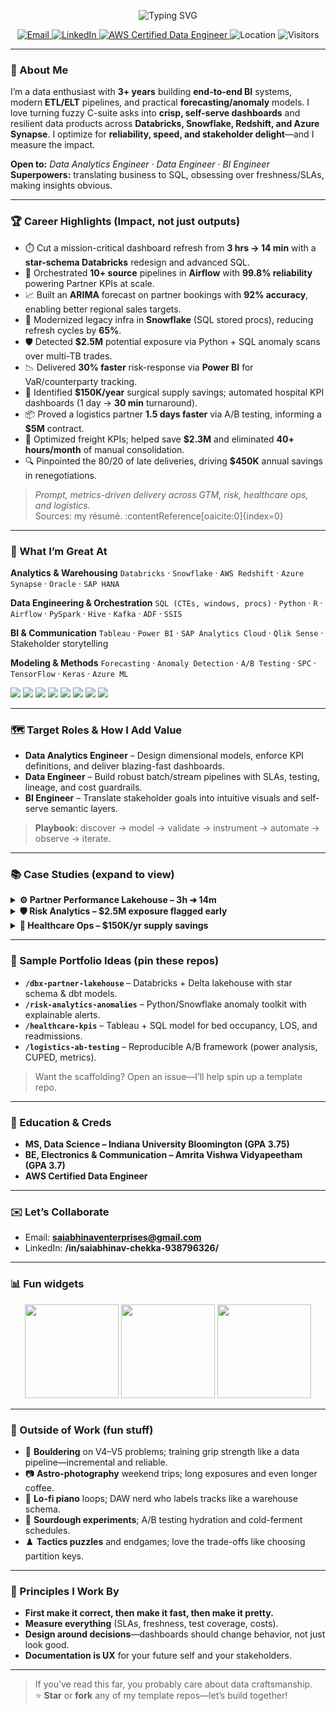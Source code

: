 

<!-- Header / Hero -->
<p align="center">
  <img src="https://readme-typing-svg.demolab.com?font=Inter&weight=700&size=28&pause=1200&center=true&vCenter=true&width=800&lines=Hi%2C+I'm+Saiabhinav+Chekka+%F0%9F%91%8B;Data+Analytics+Engineer+%7C+Data+Engineer+%7C+BI+Engineer;I+turn+raw+data+into+decisions+and+%24%24%24+impact" alt="Typing SVG" />
</p>

<p align="center">
  <a href="mailto:saiabhinaventerprises@gmail.com">
    <img alt="Email" src="https://img.shields.io/badge/Email-saiabhinaventerprises%40gmail.com-1a73e8?logo=gmail&logoColor=white">
  </a>
  <a href="https://www.linkedin.com/in/saiabhinav-chekka-938796326/">
    <img alt="LinkedIn" src="https://img.shields.io/badge/LinkedIn-Saiabhinav%20Chekka-0a66c2?logo=linkedin&logoColor=white">
  </a>
  <a href="https://www.credly.com/badges/f0e37018-865f-4ea2-b124-8294f152e0b5/public_url">
    <img alt="AWS Certified Data Engineer" src="https://img.shields.io/badge/AWS%20Certified-Data%20Engineer-ff9900?logo=amazonaws&logoColor=white">
  </a>
  <img alt="Location" src="https://img.shields.io/badge/USA-United%20States-2e7d32?logo=google-maps&logoColor=white">
  <img alt="Visitors" src="https://komarev.com/ghpvc/?username=schekka123&style=flat&color=grey">
</p>

---

### 🚀 About Me
I’m a data enthusiast with **3+ years** building **end-to-end BI** systems, modern **ETL/ELT** pipelines, and practical **forecasting/anomaly** models. I love turning fuzzy C-suite asks into **crisp, self-serve dashboards** and resilient data products across **Databricks, Snowflake, Redshift, and Azure Synapse**. I optimize for **reliability, speed, and stakeholder delight**—and I measure the impact.

**Open to:** *Data Analytics Engineer · Data Engineer · BI Engineer*  
**Superpowers:** translating business to SQL, obsessing over freshness/SLAs, making insights obvious.

---

### 🏆 Career Highlights (Impact, not just outputs)
- ⏱️ Cut a mission-critical dashboard refresh from **3 hrs → 14 min** with a **star-schema Databricks** redesign and advanced SQL.
- 🤖 Orchestrated **10+ source** pipelines in **Airflow** with **99.8% reliability** powering Partner KPIs at scale.
- 📈 Built an **ARIMA** forecast on partner bookings with **92% accuracy**, enabling better regional sales targets.
- 🧊 Modernized legacy infra in **Snowflake** (SQL stored procs), reducing refresh cycles by **65%**.
- 🛡️ Detected **$2.5M** potential exposure via Python + SQL anomaly scans over multi-TB trades.
- 📉 Delivered **30% faster** risk-response via **Power BI** for VaR/counterparty tracking.
- 🏥 Identified **$150K/year** surgical supply savings; automated hospital KPI dashboards (1 day → **30 min** turnaround).
- 📦 Proved a logistics partner **1.5 days faster** via A/B testing, informing a **$5M** contract.
- 🚚 Optimized freight KPIs; helped save **$2.3M** and eliminated **40+ hours/month** of manual consolidation.
- 🔍 Pinpointed the 80/20 of late deliveries, driving **$450K** annual savings in renegotiations.

> *Prompt, metrics-driven delivery across GTM, risk, healthcare ops, and logistics.*  
> Sources: my résumé. :contentReference[oaicite:0]{index=0}

---

### 🧩 What I’m Great At
**Analytics & Warehousing**
`Databricks` · `Snowflake` · `AWS Redshift` · `Azure Synapse` · `Oracle` · `SAP HANA`

**Data Engineering & Orchestration**
`SQL (CTEs, windows, procs)` · `Python` · `R` · `Airflow` · `PySpark` · `Hive` · `Kafka` · `ADF` · `SSIS`

**BI & Communication**
`Tableau` · `Power BI` · `SAP Analytics Cloud` · `Qlik Sense` · Stakeholder storytelling

**Modeling & Methods**
`Forecasting` · `Anomaly Detection` · `A/B Testing` · `SPC` · `TensorFlow` · `Keras` · `Azure ML`

<p>
  <img src="https://img.shields.io/badge/SQL-Expert-3a3a3a?logo=postgresql&logoColor=white" />
  <img src="https://img.shields.io/badge/Python-Advanced-3a3a3a?logo=python&logoColor=white" />
  <img src="https://img.shields.io/badge/R-Stat%20Modeling-3a3a3a?logo=r&logoColor=white" />
  <img src="https://img.shields.io/badge/Tableau-Dashboards-3a3a3a?logo=tableau&logoColor=white" />
  <img src="https://img.shields.io/badge/Power%20BI-Storytelling-3a3a3a?logo=powerbi&logoColor=white" />
  <img src="https://img.shields.io/badge/Airflow-Orchestration-3a3a3a?logo=apacheairflow&logoColor=white" />
  <img src="https://img.shields.io/badge/Databricks-Lakehouse-3a3a3a?logo=databricks&logoColor=white" />
  <img src="https://img.shields.io/badge/Snowflake-ELT-3a3a3a?logo=snowflake&logoColor=white" />
</p>

---

### 🗺️ Target Roles & How I Add Value
- **Data Analytics Engineer** – Design dimensional models, enforce KPI definitions, and deliver blazing-fast dashboards.
- **Data Engineer** – Build robust batch/stream pipelines with SLAs, testing, lineage, and cost guardrails.
- **BI Engineer** – Translate stakeholder goals into intuitive visuals and self-serve semantic layers.

> **Playbook:** discover → model → validate → instrument → automate → observe → iterate.

---

### 📚 Case Studies (expand to view)
<details>
<summary><b>⚙️ Partner Performance Lakehouse – 3h ➜ 14m</b></summary>

- **Stack:** Databricks, Delta, SQL, Airflow, Tableau  
- **What changed:** rebuilt a tangled report into a **star schema** with conformed dims; introduced **incremental loads** and **Z-ordering**.  
- **Outcome:** refresh **~13× faster**, standardized **25+ KPIs**, enabled **self-serve** exploration for GTM leaders.
</details>

<details>
<summary><b>🛡️ Risk Analytics – $2.5M exposure flagged early</b></summary>

- **Stack:** Python (pandas), SQL, Snowflake, Power BI  
- **Approach:** anomaly scans, distribution shifts, and rule-based explainability for analyst review.  
- **Outcome:** accelerated risk response by **30%** and raised detection fidelity.
</details>

<details>
<summary><b>🏥 Healthcare Ops – $150K/yr supply savings</b></summary>

- **Stack:** Oracle SQL, Tableau  
- **Approach:** joined procurement & surgery logs; highlighted implant variance across surgeons.  
- **Outcome:** standardization plan saving **$150K**; dashboards now update in **30 min**.
</details>

---

### 🧪 Sample Portfolio Ideas (pin these repos)
- **`/dbx-partner-lakehouse`** – Databricks + Delta lakehouse with star schema & dbt models.
- **`/risk-analytics-anomalies`** – Python/Snowflake anomaly toolkit with explainable alerts.
- **`/healthcare-kpis`** – Tableau + SQL model for bed occupancy, LOS, and readmissions.
- **`/logistics-ab-testing`** – Reproducible A/B framework (power analysis, CUPED, metrics).

> Want the scaffolding? Open an issue—I’ll help spin up a template repo.

---

### 🧠 Education & Creds
- **MS, Data Science – Indiana University Bloomington (GPA 3.75)**  
- **BE, Electronics & Communication – Amrita Vishwa Vidyapeetham (GPA 3.7)**  
- **AWS Certified Data Engineer**  

---

### ✉️ Let’s Collaborate
- Email: **saiabhinaventerprises@gmail.com**  
- LinkedIn: **/in/saiabhinav-chekka-938796326/**

---

### 📊 Fun widgets
<p align="center">
  <!-- Replace with your username -->
  <img src="https://github-readme-stats.vercel.app/api?username=schekka123&show_icons=true&rank_icon=github&hide_border=true" height="150" />
  <img src="https://github-readme-streak-stats.herokuapp.com/?user=schekka123&hide_border=true" height="150" />
  <img src="https://github-readme-stats.vercel.app/api/top-langs/?username=schekka123&layout=compact&hide_border=true" height="150" />
</p>

---

### 🌱 Outside of Work (fun stuff)
- 🧗 **Bouldering** on V4–V5 problems; training grip strength like a data pipeline—incremental and reliable.  
- 📷 **Astro-photography** weekend trips; long exposures and even longer coffee.  
- 🎹 **Lo-fi piano** loops; DAW nerd who labels tracks like a warehouse schema.  
- 🧪 **Sourdough experiments**; A/B testing hydration and cold-ferment schedules.  
- ♟️ **Tactics puzzles** and endgames; love the trade-offs like choosing partition keys.  

---

### 🧭 Principles I Work By
- **First make it correct, then make it fast, then make it pretty.**  
- **Measure everything** (SLAs, freshness, test coverage, costs).  
- **Design around decisions**—dashboards should change behavior, not just look good.  
- **Documentation is UX** for your future self and your stakeholders.

---

> If you’ve read this far, you probably care about data craftsmanship.  
> ⭐ **Star** or **fork** any of my template repos—let’s build together!
